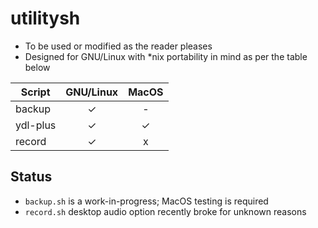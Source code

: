 # utilitysh

- To be used or modified as the reader pleases
- Designed for GNU/Linux with *nix portability in mind as per the table below

| Script      | GNU/Linux | MacOS |
| ----------- | :-------: | :---: |
| backup      | ✓         | -     |
| ydl-plus    | ✓         | ✓     |
| record      | ✓         | x     |

## Status

- `backup.sh` is a work-in-progress; MacOS testing is required
- `record.sh` desktop audio option recently broke for unknown reasons
